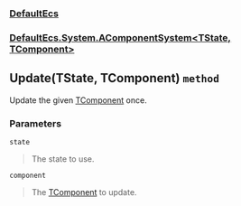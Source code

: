 ### [DefaultEcs](./DefaultEcs.md 'DefaultEcs')
### [DefaultEcs.System.AComponentSystem&lt;TState, TComponent&gt;](./DefaultEcs-System-AComponentSystem-TState-_TComponent-.md 'DefaultEcs.System.AComponentSystem&lt;TState, TComponent&gt;')
## Update(TState, TComponent) `method`
Update the given [TComponent](./DefaultEcs-System-AComponentSystem-TState-_TComponent-.md#DefaultEcs-System-AComponentSystem-TState-_TComponent--TComponent 'TComponent') once.
### Parameters

<a name='DefaultEcs-System-AComponentSystem-TState-_TComponent--Update(TState-_TComponent)-state'></a>
`state`
>The state to use.

<a name='DefaultEcs-System-AComponentSystem-TState-_TComponent--Update(TState-_TComponent)-component'></a>
`component`
>The [TComponent](./DefaultEcs-System-AComponentSystem-TState-_TComponent-.md#DefaultEcs-System-AComponentSystem-TState-_TComponent--TComponent 'TComponent') to update.
